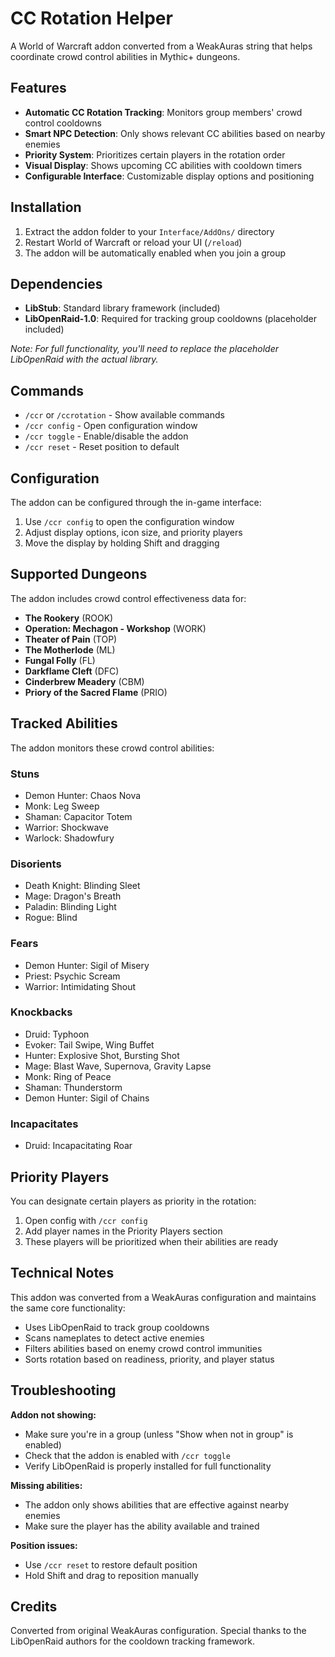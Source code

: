 # CC Rotation Helper

A World of Warcraft addon converted from a WeakAuras string that helps coordinate crowd control abilities in Mythic+ dungeons.

## Features

- **Automatic CC Rotation Tracking**: Monitors group members' crowd control cooldowns
- **Smart NPC Detection**: Only shows relevant CC abilities based on nearby enemies
- **Priority System**: Prioritizes certain players in the rotation order
- **Visual Display**: Shows upcoming CC abilities with cooldown timers
- **Configurable Interface**: Customizable display options and positioning

## Installation

1. Extract the addon folder to your `Interface/AddOns/` directory
2. Restart World of Warcraft or reload your UI (`/reload`)
3. The addon will be automatically enabled when you join a group

## Dependencies

- **LibStub**: Standard library framework (included)
- **LibOpenRaid-1.0**: Required for tracking group cooldowns (placeholder included)

*Note: For full functionality, you'll need to replace the placeholder LibOpenRaid with the actual library.*

## Commands

- `/ccr` or `/ccrotation` - Show available commands
- `/ccr config` - Open configuration window
- `/ccr toggle` - Enable/disable the addon
- `/ccr reset` - Reset position to default

## Configuration

The addon can be configured through the in-game interface:

1. Use `/ccr config` to open the configuration window
2. Adjust display options, icon size, and priority players
3. Move the display by holding Shift and dragging

## Supported Dungeons

The addon includes crowd control effectiveness data for:

- **The Rookery** (ROOK)
- **Operation: Mechagon - Workshop** (WORK)  
- **Theater of Pain** (TOP)
- **The Motherlode** (ML)
- **Fungal Folly** (FL)
- **Darkflame Cleft** (DFC)
- **Cinderbrew Meadery** (CBM)
- **Priory of the Sacred Flame** (PRIO)

## Tracked Abilities

The addon monitors these crowd control abilities:

### Stuns
- Demon Hunter: Chaos Nova
- Monk: Leg Sweep  
- Shaman: Capacitor Totem
- Warrior: Shockwave
- Warlock: Shadowfury

### Disorients  
- Death Knight: Blinding Sleet
- Mage: Dragon's Breath
- Paladin: Blinding Light
- Rogue: Blind

### Fears
- Demon Hunter: Sigil of Misery
- Priest: Psychic Scream
- Warrior: Intimidating Shout

### Knockbacks
- Druid: Typhoon
- Evoker: Tail Swipe, Wing Buffet
- Hunter: Explosive Shot, Bursting Shot
- Mage: Blast Wave, Supernova, Gravity Lapse
- Monk: Ring of Peace
- Shaman: Thunderstorm
- Demon Hunter: Sigil of Chains

### Incapacitates
- Druid: Incapacitating Roar

## Priority Players

You can designate certain players as priority in the rotation:

1. Open config with `/ccr config`
2. Add player names in the Priority Players section
3. These players will be prioritized when their abilities are ready

## Technical Notes

This addon was converted from a WeakAuras configuration and maintains the same core functionality:

- Uses LibOpenRaid to track group cooldowns
- Scans nameplates to detect active enemies
- Filters abilities based on enemy crowd control immunities
- Sorts rotation based on readiness, priority, and player status

## Troubleshooting

**Addon not showing:**
- Make sure you're in a group (unless "Show when not in group" is enabled)
- Check that the addon is enabled with `/ccr toggle`
- Verify LibOpenRaid is properly installed for full functionality

**Missing abilities:**
- The addon only shows abilities that are effective against nearby enemies
- Make sure the player has the ability available and trained

**Position issues:**
- Use `/ccr reset` to restore default position
- Hold Shift and drag to reposition manually

## Credits

Converted from original WeakAuras configuration. Special thanks to the LibOpenRaid authors for the cooldown tracking framework.